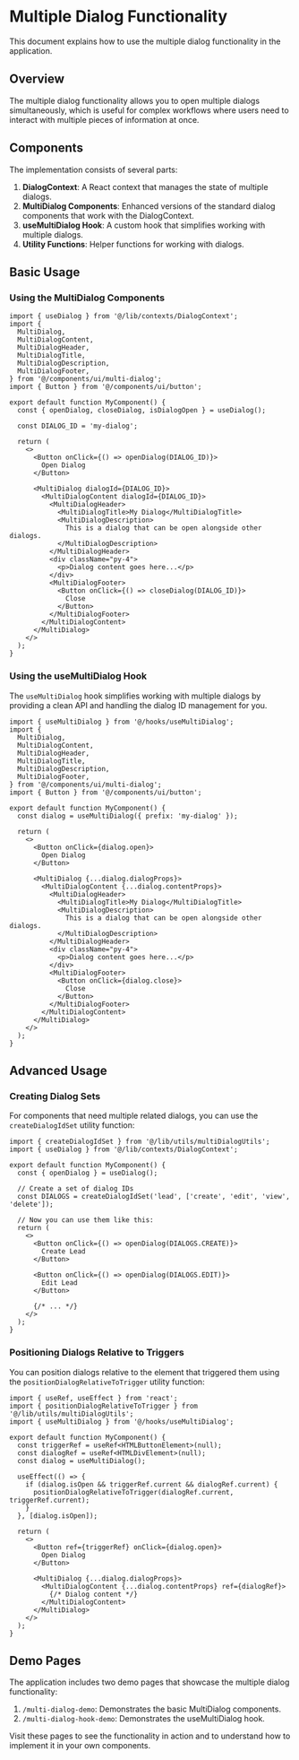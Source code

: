 # Multiple Dialog Functionality

This document explains how to use the multiple dialog functionality in the application.

## Overview

The multiple dialog functionality allows you to open multiple dialogs simultaneously, which is useful for complex workflows where users need to interact with multiple pieces of information at once.

## Components

The implementation consists of several parts:

1. **DialogContext**: A React context that manages the state of multiple dialogs.
2. **MultiDialog Components**: Enhanced versions of the standard dialog components that work with the DialogContext.
3. **useMultiDialog Hook**: A custom hook that simplifies working with multiple dialogs.
4. **Utility Functions**: Helper functions for working with dialogs.

## Basic Usage

### Using the MultiDialog Components

```tsx
import { useDialog } from '@/lib/contexts/DialogContext';
import {
  MultiDialog,
  MultiDialogContent,
  MultiDialogHeader,
  MultiDialogTitle,
  MultiDialogDescription,
  MultiDialogFooter,
} from '@/components/ui/multi-dialog';
import { Button } from '@/components/ui/button';

export default function MyComponent() {
  const { openDialog, closeDialog, isDialogOpen } = useDialog();
  
  const DIALOG_ID = 'my-dialog';
  
  return (
    <>
      <Button onClick={() => openDialog(DIALOG_ID)}>
        Open Dialog
      </Button>
      
      <MultiDialog dialogId={DIALOG_ID}>
        <MultiDialogContent dialogId={DIALOG_ID}>
          <MultiDialogHeader>
            <MultiDialogTitle>My Dialog</MultiDialogTitle>
            <MultiDialogDescription>
              This is a dialog that can be open alongside other dialogs.
            </MultiDialogDescription>
          </MultiDialogHeader>
          <div className="py-4">
            <p>Dialog content goes here...</p>
          </div>
          <MultiDialogFooter>
            <Button onClick={() => closeDialog(DIALOG_ID)}>
              Close
            </Button>
          </MultiDialogFooter>
        </MultiDialogContent>
      </MultiDialog>
    </>
  );
}
```

### Using the useMultiDialog Hook

The `useMultiDialog` hook simplifies working with multiple dialogs by providing a clean API and handling the dialog ID management for you.

```tsx
import { useMultiDialog } from '@/hooks/useMultiDialog';
import {
  MultiDialog,
  MultiDialogContent,
  MultiDialogHeader,
  MultiDialogTitle,
  MultiDialogDescription,
  MultiDialogFooter,
} from '@/components/ui/multi-dialog';
import { Button } from '@/components/ui/button';

export default function MyComponent() {
  const dialog = useMultiDialog({ prefix: 'my-dialog' });
  
  return (
    <>
      <Button onClick={dialog.open}>
        Open Dialog
      </Button>
      
      <MultiDialog {...dialog.dialogProps}>
        <MultiDialogContent {...dialog.contentProps}>
          <MultiDialogHeader>
            <MultiDialogTitle>My Dialog</MultiDialogTitle>
            <MultiDialogDescription>
              This is a dialog that can be open alongside other dialogs.
            </MultiDialogDescription>
          </MultiDialogHeader>
          <div className="py-4">
            <p>Dialog content goes here...</p>
          </div>
          <MultiDialogFooter>
            <Button onClick={dialog.close}>
              Close
            </Button>
          </MultiDialogFooter>
        </MultiDialogContent>
      </MultiDialog>
    </>
  );
}
```

## Advanced Usage

### Creating Dialog Sets

For components that need multiple related dialogs, you can use the `createDialogIdSet` utility function:

```tsx
import { createDialogIdSet } from '@/lib/utils/multiDialogUtils';
import { useDialog } from '@/lib/contexts/DialogContext';

export default function MyComponent() {
  const { openDialog } = useDialog();
  
  // Create a set of dialog IDs
  const DIALOGS = createDialogIdSet('lead', ['create', 'edit', 'view', 'delete']);
  
  // Now you can use them like this:
  return (
    <>
      <Button onClick={() => openDialog(DIALOGS.CREATE)}>
        Create Lead
      </Button>
      
      <Button onClick={() => openDialog(DIALOGS.EDIT)}>
        Edit Lead
      </Button>
      
      {/* ... */}
    </>
  );
}
```

### Positioning Dialogs Relative to Triggers

You can position dialogs relative to the element that triggered them using the `positionDialogRelativeToTrigger` utility function:

```tsx
import { useRef, useEffect } from 'react';
import { positionDialogRelativeToTrigger } from '@/lib/utils/multiDialogUtils';
import { useMultiDialog } from '@/hooks/useMultiDialog';

export default function MyComponent() {
  const triggerRef = useRef<HTMLButtonElement>(null);
  const dialogRef = useRef<HTMLDivElement>(null);
  const dialog = useMultiDialog();
  
  useEffect(() => {
    if (dialog.isOpen && triggerRef.current && dialogRef.current) {
      positionDialogRelativeToTrigger(dialogRef.current, triggerRef.current);
    }
  }, [dialog.isOpen]);
  
  return (
    <>
      <Button ref={triggerRef} onClick={dialog.open}>
        Open Dialog
      </Button>
      
      <MultiDialog {...dialog.dialogProps}>
        <MultiDialogContent {...dialog.contentProps} ref={dialogRef}>
          {/* Dialog content */}
        </MultiDialogContent>
      </MultiDialog>
    </>
  );
}
```

## Demo Pages

The application includes two demo pages that showcase the multiple dialog functionality:

1. `/multi-dialog-demo`: Demonstrates the basic MultiDialog components.
2. `/multi-dialog-hook-demo`: Demonstrates the useMultiDialog hook.

Visit these pages to see the functionality in action and to understand how to implement it in your own components. 